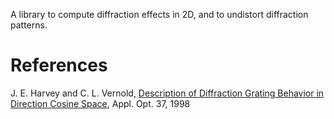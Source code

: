 
A library to compute diffraction effects in 2D, and to undistort diffraction patterns.

# References
J. E. Harvey and C. L. Vernold, 
[Description of Diffraction Grating Behavior in Direction Cosine Space](https://opg.optica.org/ao/viewmedia.cfm?uri=ao-37-34-8158),
Appl. Opt. 37, 1998
